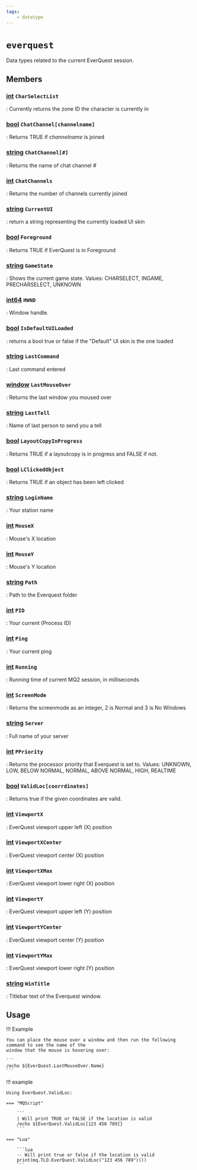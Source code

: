 ```yaml
---
tags:
    - datatype
---
```

# `everquest`

Data types related to the current EverQuest session.

## Members

### [int][int] `CharSelectList`

:   Currently returns the zone ID the character is currently in

### [bool][bool] `ChatChannel[channelname]`

:   Returns TRUE if _channelname_ is joined

### [string][string] `ChatChannel[#]`

:   Returns the name of chat channel _#_

### [int][int] `ChatChannels`

:   Returns the number of channels currently joined

### [string][string] `CurrentUI`

:   return a string representing the currently loaded UI skin

### [bool][bool] `Foreground`

:   Returns TRUE if EverQuest is in Foreground

### [string][string] `GameState`

:   Shows the current game state. Values: CHARSELECT, INGAME, PRECHARSELECT, UNKNOWN

### [int64][int64] `HWND`

:   Window handle.

### [bool][bool] `IsDefaultUILoaded`

:   returns a bool true or false if the "Default" UI skin is the one loaded

### [string][string] `LastCommand`

:   Last command entered

### [window][window] `LastMouseOver`

:   Returns the last window you moused over

### [string][string] `LastTell`

:   Name of last person to send you a tell

### [bool][bool] `LayoutCopyInProgress`

:   Returns TRUE if a layoutcopy is in progress and FALSE if not.

### [bool][bool] `LClickedObject`

:   Returns TRUE if an object has been left clicked

### [string][string] `LoginName`

:   Your station name

### [int][int] `MouseX`

:   Mouse's X location

### [int][int] `MouseY`

:   Mouse's Y location

### [string][string] `Path`

:   Path to the Everquest folder

### [int][int] `PID`

:   Your current (Process ID)

### [int][int] `Ping`

:   Your current ping

### [int][int] `Running`

:   Running time of current MQ2 session, in milliseconds

### [int][int] `ScreenMode`

:   Returns the screenmode as an integer, 2 is Normal and 3 is No Windows

### [string][string] `Server`

:   Full name of your server

### [int][int] `PPriority`

:   Returns the processor priority that Everquest is set to. Values: UNKNOWN, LOW, BELOW NORMAL, NORMAL, ABOVE NORMAL, HIGH, REALTIME

### [bool][bool] `ValidLoc[coorrdinates]`

:   Returns true if the given coordinates are valid.

### [int][int] `ViewportX`

:   EverQuest viewport upper left (X) position

### [int][int] `ViewportXCenter`

:   EverQuest viewport center (X) position

### [int][int] `ViewportXMax`

:   EverQuest viewport lower right (X) position

### [int][int] `ViewportY`

:   EverQuest viewport upper left (Y) position

### [int][int] `ViewportYCenter`

:   EverQuest viewport center (Y) position

### [int][int] `ViewportYMax`

:   EverQuest viewport lower right (Y) position

### [string][string] `WinTitle`

:   Titlebar text of the Everquest window.


## Usage

!!! Example

    You can place the mouse over a window and then run the following command to see the name of the
    window that the mouse is hovering over:
    
    ```
    /echo ${EverQuest.LastMouseOver.Name}
    ```

!!! example

    Using EverQuest.ValidLoc:

    === "MQScript"

        ```
        | Will print TRUE or FALSE if the location is valid
        /echo ${EverQuest.ValidLoc[123 456 789]}
        ```

    === "Lua"

        ```lua
        -- Will print true or false if the location is valid
        print(mq.TLO.EverQuest.ValidLoc("123 456 789")())
        ```
[int]: datatype-int.md
[string]: datatype-string.md
[achievementobj]: datatype-achievementobj.md
[bool]: datatype-bool.md
[time]: datatype-time.md
[achievement]: datatype-achievement.md
[achievementcat]: datatype-achievementcat.md
[altability]: datatype-altability.md
[spell]: datatype-spell.md
[bandolieritem]: #bandolieritem-datatype
[int64]: datatype-int64.md
[timestamp]: datatype-timestamp.md
[float]: datatype-float.md
[buff]: datatype-buff.md
[spawn]: datatype-spawn.md
[auratype]: datatype-auratype.md
[item]: datatype-item.md
[worldlocation]: datatype-worldlocation.md
[ticks]: datatype-ticks.md
[fellowship]: datatype-fellowship.md
[strinrg]: datatype-string.md
[xtarget]: datatype-xtarget.md
[dzmember]: datatype-dzmember.md
[window]: datatype-window.md
